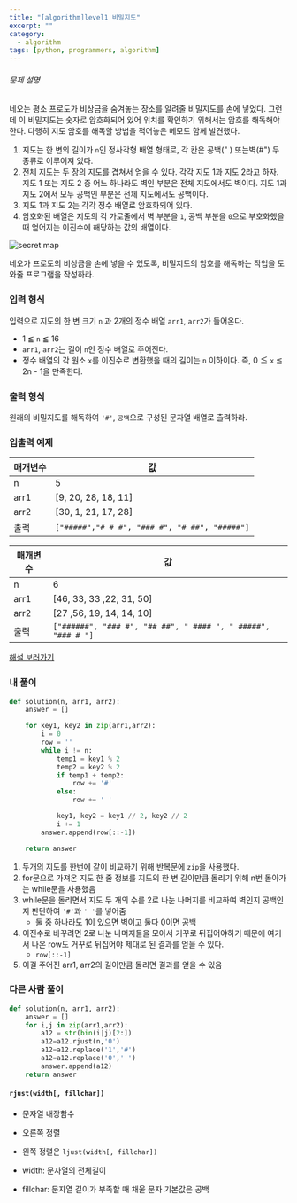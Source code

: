 ```yaml
---
title: "[algorithm]level1 비밀지도"
excerpt: ""
category:
  - algorithm
tags: [python, programmers, algorithm]
---
```


###### 문제 설명

네오는 평소 프로도가 비상금을 숨겨놓는 장소를 알려줄 비밀지도를 손에 넣었다. 그런데 이 비밀지도는 숫자로 암호화되어 있어 위치를 확인하기 위해서는 암호를 해독해야 한다. 다행히 지도 암호를 해독할 방법을 적어놓은 메모도 함께 발견했다.

1. 지도는 한 변의 길이가 `n`인 정사각형 배열 형태로, 각 칸은 공백(" ) 또는벽(#") 두 종류로 이루어져 있다.
2. 전체 지도는 두 장의 지도를 겹쳐서 얻을 수 있다. 각각 지도 1과 지도 2라고 하자. 지도 1 또는 지도 2 중 어느 하나라도 벽인 부분은 전체 지도에서도 벽이다. 지도 1과 지도 2에서 모두 공백인 부분은 전체 지도에서도 공백이다.
3. 지도 1과 지도 2는 각각 정수 배열로 암호화되어 있다.
4. 암호화된 배열은 지도의 각 가로줄에서 벽 부분을 `1`, 공백 부분을 `0`으로 부호화했을 때 얻어지는 이진수에 해당하는 값의 배열이다.

![secret map](http://t1.kakaocdn.net/welcome2018/secret8.png)

네오가 프로도의 비상금을 손에 넣을 수 있도록, 비밀지도의 암호를 해독하는 작업을 도와줄 프로그램을 작성하라.

### 입력 형식

입력으로 지도의 한 변 크기 `n` 과 2개의 정수 배열 `arr1`, `arr2`가 들어온다.

- 1 ≦ `n` ≦ 16
- `arr1`, `arr2`는 길이 `n`인 정수 배열로 주어진다.
- 정수 배열의 각 원소 `x`를 이진수로 변환했을 때의 길이는 `n` 이하이다. 즉, 0 ≦ `x` ≦ 2n - 1을 만족한다.

### 출력 형식

원래의 비밀지도를 해독하여 `'#'`, `공백`으로 구성된 문자열 배열로 출력하라.

### 입출력 예제

| 매개변수 | 값                                            |
| -------- | --------------------------------------------- |
| n        | 5                                             |
| arr1     | [9, 20, 28, 18, 11]                           |
| arr2     | [30, 1, 21, 17, 28]                           |
| 출력     | `["#####","# # #", "### #", "# ##", "#####"]` |

| 매개변수 | 값                                                           |
| -------- | ------------------------------------------------------------ |
| n        | 6                                                            |
| arr1     | [46, 33, 33 ,22, 31, 50]                                     |
| arr2     | [27 ,56, 19, 14, 14, 10]                                     |
| 출력     | `["######", "### #", "## ##", " #### ", " #####", "### # "]` |

[해설 보러가기](http://tech.kakao.com/2017/09/27/kakao-blind-recruitment-round-1/)



### 내 풀이

```python
def solution(n, arr1, arr2):
    answer = []

    for key1, key2 in zip(arr1,arr2):
        i = 0
        row = ''
        while i != n:
            temp1 = key1 % 2
            temp2 = key2 % 2
            if temp1 + temp2:
                row += '#'
            else:
                row += ' '

            key1, key2 = key1 // 2, key2 // 2
            i += 1
        answer.append(row[::-1])

    return answer
```

1. 두개의 지도를 한번에 같이 비교하기 위해 반복문에 `zip`을 사용했다.
2. for문으로 가져온 지도 한 줄 정보를 지도의 한 변 길이만큼 돌리기 위해 n번 돌아가는 while문을 사용했음
3. while문을 돌리면서 지도 두 개의 수를 2로 나눈 나머지를 비교하여 벽인지 공백인지 판단하여 `'#'`과 `' '`를 넣어줌
   - 둘 중 하나라도 1이 있으면 벽이고 둘다 0이면 공백
4. 이진수로 바꾸려면 2로 나눈 나머지들을 모아서 거꾸로 뒤집어야하기 때문에 여기서 나온 row도 거꾸로 뒤집어야 제대로 된 결과를 얻을 수 있다.
   - `row[::-1]`
5. 이걸 주어진 arr1, arr2의 길이만큼 돌리면 결과를 얻을 수 있음



### 다른 사람 풀이

```python
def solution(n, arr1, arr2):
    answer = []
    for i,j in zip(arr1,arr2):
        a12 = str(bin(i|j)[2:])
        a12=a12.rjust(n,'0') 
        a12=a12.replace('1','#')
        a12=a12.replace('0',' ')
        answer.append(a12)
    return answer
```

#### `rjust(width[, fillchar])`

- 문자열 내장함수

- 오른쪽 정렬
- 왼쪽 정렬은 `ljust(width[, fillchar])`
- width: 문자열의 전체길이
- fillchar: 문자열 길이가 부족할 때 채울 문자 기본값은 공백